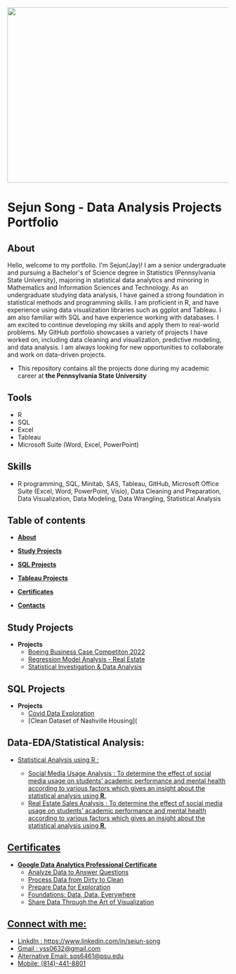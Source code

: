 <img src="https://user-images.githubusercontent.com/55368034/215658874-ffd48a56-53ac-452a-bf4a-fdd7a258d11b.png" width="800" height="400" center-image>

# Sejun Song - Data Analysis Projects Portfolio #


## About

Hello,
welcome to my portfolio. I'm Sejun(Jay)! I am a senior undergraduate and pursuing a Bachelor's of Science degree in Statistics (Pennsylvania State University), majoring in statistical data analytics and minoring in Mathematics and Information Sciences and Technology. As an undergraduate studying data analysis, I have gained a strong foundation in statistical methods and programming skills. I am proficient in R, and have experience using data visualization libraries such as ggplot and Tableau. I am also familiar with SQL and have experience working with databases. I am excited to continue developing my skills and apply them to real-world problems. My GitHub portfolio showcases a variety of projects I have worked on, including data cleaning and visualization, predictive modeling, and data analysis. I am always looking for new opportunities to collaborate and work on data-driven projects.

* This repository contains all the projects done during my academic career at **the Pennsylvania State University**

## Tools 
* R
* SQL
* Excel
* Tableau
* Microsoft Suite (Word, Excel, PowerPoint)
## Skills 
* R programming, SQL, Minitab, SAS, Tableau, GitHub, Microsoft Office Suite (Excel, Word, PowerPoint, Visio), Data
Cleaning and Preparation, Data Visualization, Data Modeling, Data Wrangling, Statistical Analysis 
## Table of contents
- **[About](#about)**
- **[Study Projects](https://github.com/yss2333/Sejun-Song/blob/main/README.md#study-projects)**
- **[SQL Projects]()**
- **[Tableau Projects]()**
- **[Certificates](https://github.com/yss2333/Sejun-Song/edit/main/README.md#certificates)**


- **[Contacts](https://github.com/yss2333/Sejun-Song#connect-with-me)**


 ## Study Projects
 - **Projects** 
	+ [Boeing Business Case Competiton 2022](https://github.com/yss2333/Sejun-Song/blob/main/Boeing%20Business%20Case%20Competition%202023%20-%20Statistical%20Data%20Analysis.pdf)
	+ [Regression Model Analysis - Real Estate](https://github.com/yss2333/Sejun-Song/blob/main/Regression%20Modeling%20Project%20-%20Real%20Estate%20Sales.pdf)
	+ [Statistical Investigation & Data Analysis](https://github.com/yss2333/Sejun-Song/blob/main/Statistical%20Investigation%20%26%20Data%20Analysis.pdf)

 ## SQL Projects
 - **Projects** 
 	+ [Covid Data Exploration](https://github.com/yss2333/Sejun-Song/blob/main/SQL%20Project/Covid%20Data%20Exploration.sql)
	+ [Clean Dataset of Nashville Housing](
    
## Data-EDA/Statistical Analysis:
  
- <u>Statistical Analysis using R<u> :    
   * <a href="https://github.com/yss2333/Sejun-Song/blob/main/Statistical%20Investigation%20%26%20Data%20Analysis.pdf"> Social Media Usage Analysis </a>: 
        To determine the effect of social media usage on students’ academic performance and mental health according to various factors which gives an insight about the statistical analysis using <b>R</b>.
   * <a href="https://github.com/yss2333/Sejun-Song/blob/main/Statistical%20Investigation%20%26%20Data%20Analysis.pdf](https://github.com/yss2333/Sejun-Song/blob/main/Regression%20Modeling%20Project%20-%20Real%20Estate%20Sales.pdf"> Real Estate Sales Analysis </a>: 
        To determine the effect of social media usage on students’ academic performance and mental health according to various factors which gives an insight about the statistical analysis using <b>R</b>.
    

## Certificates
- **Google Data Analytics Professional Certificate**
	* [Analyze Data to Answer Questions](https://www.coursera.org/account/accomplishments/certificate/UQEXTBFE97RR)
	* [Process Data from Dirty to Clean](https://www.coursera.org/account/accomplishments/certificate/HN4MTMSPB6LC)
	* [Prepare Data for Exploration](https://www.coursera.org/account/accomplishments/certificate/UYKJNZWJPSGB)
	* [Foundations: Data, Data, Everywhere](https://www.coursera.org/account/accomplishments/certificate/BEPLH8KQH85G)
	* [Share Data Through the Art of Visualization](https://www.coursera.org/account/accomplishments/certificate/5FKNQSEHYAJ9)
    
    
## Connect with me:
* LinkdIn : https://www.linkedin.com/in/sejun-song 
* Gmail : yss0632@gmail.com 
* Alternative Email: sqs6461@psu.edu
* Mobile: (814)-441-8801

